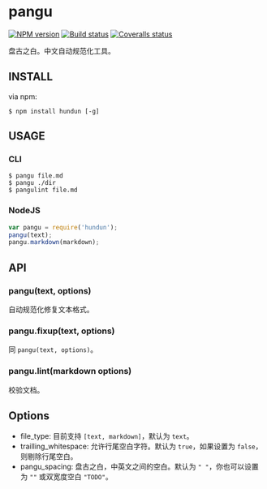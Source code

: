 
# pangu

[![NPM version][npm-badge]][npm-url]
[![Build status][travis-badge]][travis-url]
[![Coveralls status][Coveralls-badge]][coveralls-url]

[npm-badge]: https://img.shields.io/npm/v/pangu.svg?style=flat
[npm-url]: https://www.npmjs.com/package/hundun
[travis-badge]: https://travis-ci.org/hotoo/pangu.svg
[travis-url]: https://travis-ci.org/hotoo/pangu
[coveralls-badge]: https://coveralls.io/repos/hotoo/pangu/badge.svg?branch=master
[coveralls-url]: https://coveralls.io/r/hotoo/pangu

盘古之白。中文自动规范化工具。

## INSTALL

via npm:

```
$ npm install hundun [-g]
```

## USAGE

### CLI

```
$ pangu file.md
$ pangu ./dir
$ pangulint file.md
```

### NodeJS

```js
var pangu = require('hundun');
pangu(text);
pangu.markdown(markdown);
```

## API

### pangu(text, options)

自动规范化修复文本格式。

### pangu.fixup(text, options)

同 `pangu(text, options)`。

### pangu.lint(markdown options)

校验文档。

## Options

* file_type: 目前支持 `[text, markdown]`，默认为 `text`。
* trailling_whitespace: 允许行尾空白字符。默认为 `true`，如果设置为 `false`，则剔除行尾空白。
* pangu_spacing: 盘古之白，中英文之间的空白。默认为 `" "`，你也可以设置为 `""` 或双宽度空白 `"TODO"`。
